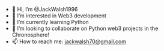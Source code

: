 - 👋 Hi, I’m @JackWalsh1996
- 👀 I’m interested in Web3 development
- 🌱 I’m currently learning Python
- 💞️ I’m looking to collaborate on Python web3 projects in the Chronosphere!
- 📫 How to reach me: jackwalsh70@gmail.com

<!---
JackWalsh1996/JackWalsh1996 is a ✨ special ✨ repository because its `README.md` (this file) appears on your GitHub profile.
You can click the Preview link to take a look at your changes.
--->

